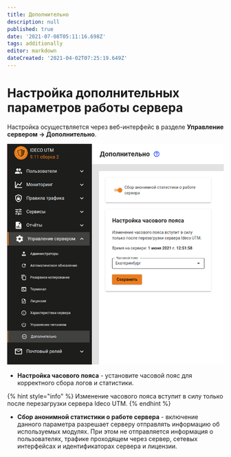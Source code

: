 ```yaml
---
title: Дополнительно
description: null
published: true
date: '2021-07-08T05:11:16.698Z'
tags: additionally
editor: markdown
dateCreated: '2021-04-02T07:25:19.649Z'
---
```


# Настройка дополнительных параметров работы сервера

Настройка осуществляется через веб-интерфейс в разделе **Управление сервером -&gt; Дополнительно**.

![](../../.gitbook/assets/additionally.png)

* **Настройка часового пояса** - установите часовой пояс для корректного сбора логов и статистики. 

{% hint style="info" %}
Изменение часового пояса вступит в силу только после перезагрузки сервера Ideco UTM. 
{% endhint %}

* **Сбор анонимной статистики о работе сервера** - включение данного параметра разрешает серверу отправлять информацию об используемых модулях. При этом не отправляется информация о пользователях, трафике проходящем через сервер, сетевых интерфейсах и идентификаторах сервера и лицензии.

